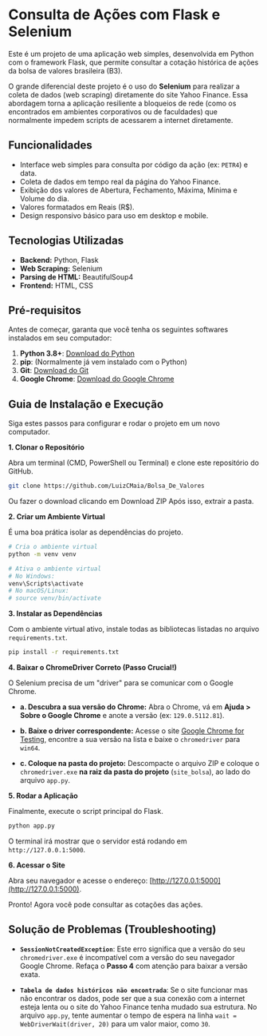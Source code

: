 # Consulta de Ações com Flask e Selenium

Este é um projeto de uma aplicação web simples, desenvolvida em Python com o framework Flask, que permite consultar a cotação histórica de ações da bolsa de valores brasileira (B3).

O grande diferencial deste projeto é o uso do **Selenium** para realizar a coleta de dados (web scraping) diretamente do site Yahoo Finance. Essa abordagem torna a aplicação resiliente a bloqueios de rede (como os encontrados em ambientes corporativos ou de faculdades) que normalmente impedem scripts de acessarem a internet diretamente.

## Funcionalidades

- Interface web simples para consulta por código da ação (ex: `PETR4`) e data.
- Coleta de dados em tempo real da página do Yahoo Finance.
- Exibição dos valores de Abertura, Fechamento, Máxima, Mínima e Volume do dia.
- Valores formatados em Reais (R$).
- Design responsivo básico para uso em desktop e mobile.

## Tecnologias Utilizadas

- **Backend:** Python, Flask
- **Web Scraping:** Selenium
- **Parsing de HTML:** BeautifulSoup4
- **Frontend:** HTML, CSS

## Pré-requisitos

Antes de começar, garanta que você tenha os seguintes softwares instalados em seu computador:

1.  **Python 3.8+**: [Download do Python](https://www.python.org/downloads/)
2.  **pip**: (Normalmente já vem instalado com o Python)
3.  **Git**: [Download do Git](https://git-scm.com/downloads)
4.  **Google Chrome**: [Download do Google Chrome](https://www.google.com/chrome/)

## Guia de Instalação e Execução

Siga estes passos para configurar e rodar o projeto em um novo computador.

**1. Clonar o Repositório**

Abra um terminal (CMD, PowerShell ou Terminal) e clone este repositório do GitHub.

```bash
git clone https://github.com/LuizCMaia/Bolsa_De_Valores
```
Ou fazer o download clicando em Download ZIP
Após isso, extrair a pasta.

**2. Criar um Ambiente Virtual**

É uma boa prática isolar as dependências do projeto.

```bash
# Cria o ambiente virtual
python -m venv venv

# Ativa o ambiente virtual
# No Windows:
venv\Scripts\activate
# No macOS/Linux:
# source venv/bin/activate
```

**3. Instalar as Dependências**

Com o ambiente virtual ativo, instale todas as bibliotecas listadas no arquivo `requirements.txt`.

```bash
pip install -r requirements.txt
```

**4. Baixar o ChromeDriver Correto (Passo Crucial!)**

O Selenium precisa de um "driver" para se comunicar com o Google Chrome.

- **a. Descubra a sua versão do Chrome:** Abra o Chrome, vá em **Ajuda > Sobre o Google Chrome** e anote a versão (ex: `129.0.5112.81`).

- **b. Baixe o driver correspondente:** Acesse o site [Google Chrome for Testing](https://googlechromelabs.github.io/chrome-for-testing/), encontre a sua versão na lista e baixe o `chromedriver` para `win64`.

- **c. Coloque na pasta do projeto:** Descompacte o arquivo ZIP e coloque o `chromedriver.exe` **na raiz da pasta do projeto** (`site_bolsa`), ao lado do arquivo `app.py`.

**5. Rodar a Aplicação**

Finalmente, execute o script principal do Flask.

```bash
python app.py
```

O terminal irá mostrar que o servidor está rodando em `http://127.0.0.1:5000`.

**6. Acessar o Site**

Abra seu navegador e acesse o endereço: [http://127.0.0.1:5000](http://127.0.0.1:5000).

Pronto! Agora você pode consultar as cotações das ações.

## Solução de Problemas (Troubleshooting)

- **`SessionNotCreatedException`**: Este erro significa que a versão do seu `chromedriver.exe` é incompatível com a versão do seu navegador Google Chrome. Refaça o **Passo 4** com atenção para baixar a versão exata.

- **`Tabela de dados históricos não encontrada`**: Se o site funcionar mas não encontrar os dados, pode ser que a sua conexão com a internet esteja lenta ou o site do Yahoo Finance tenha mudado sua estrutura. No arquivo `app.py`, tente aumentar o tempo de espera na linha `wait = WebDriverWait(driver, 20)` para um valor maior, como `30`.
